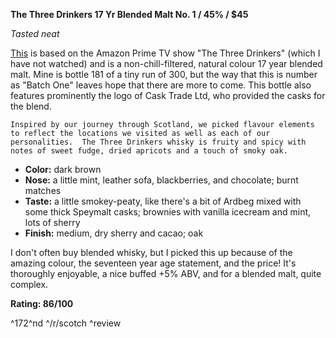 **The Three Drinkers 17 Yr Blended Malt No. 1 / 45% / $45**

*Tasted neat*

[This](https://www.whiskybase.com/whiskies/whisky/142359/the-three-drinkers-17-year-old) is based on the Amazon Prime TV show "The Three Drinkers" (which I have not watched) and is a non-chill-filtered, natural colour 17 year blended malt.  Mine is bottle 181 of a tiny run of 300, but the way that this is number as "Batch One" leaves hope that there are more to come.  This bottle also features prominently the logo of Cask Trade Ltd, who provided the casks for the blend.

    Inspired by our journey through Scotland, we picked flavour elements to reflect the locations we visited as well as each of our personalities.  The Three Drinkers whisky is fruity and spicy with notes of sweet fudge, dried apricots and a touch of smoky oak.

* **Color:** dark brown
* **Nose:** a little mint, leather sofa, blackberries, and chocolate; burnt matches
* **Taste:** a little smokey-peaty, like there's a bit of Ardbeg mixed with some thick Speymalt casks; brownies with vanilla icecream and mint, lots of sherry
* **Finish:** medium, dry sherry and cacao; oak

I don't often buy blended whisky, but I picked this up because of the amazing colour, the seventeen year age statement, and the price!  It's thoroughly enjoyable, a nice buffed +5% ABV, and for a blended malt, quite complex.

**Rating: 86/100**

^172^nd ^/r/scotch ^review